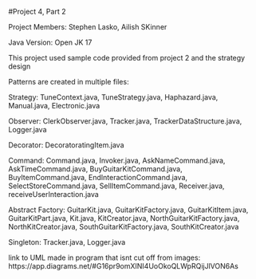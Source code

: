 #Project 4, Part 2

Project Members: Stephen Lasko, Ailish SKinner

Java Version: Open JK 17

<p>This project used sample code provided from project 2 and the strategy design</p>


<p>
Patterns are created in multiple files: 
<br>

Strategy: TuneContext.java, TuneStrategy.java, Haphazard.java, Manual.java, Electronic.java 
<br>

Observer: ClerkObserver.java, Tracker.java, TrackerDataStructure.java, Logger.java
<br>

Decorator: DecoratoratingItem.java
<br>

Command: Command.java, Invoker.java, AskNameCommand.java, AskTimeCommand.java,
BuyGuitarKitCommand.java, BuyItemCommand.java, EndInteractionCommand.java, SelectStoreCommand.java,
SellItemCommand.java, Receiver.java, receiveUserInteraction.java
<br>

Abstract Factory: GuitarKit.java, GuitarKitFactory.java, GuitarKitItem.java, GuitarKitPart.java,
Kit.java, KitCreator.java, NorthGuitarKitFactory.java, NorthKitCreator.java, SouthGuitarKitFactory.java,
SouthKitCreator.java
<br>

Singleton: Tracker.java, Logger.java
</p>

<p>
link to UML made in program that isnt cut off from images:
https://app.diagrams.net/#G16pr9omXINI4UoOkoQLWpRQijJlVON6As
</p>
